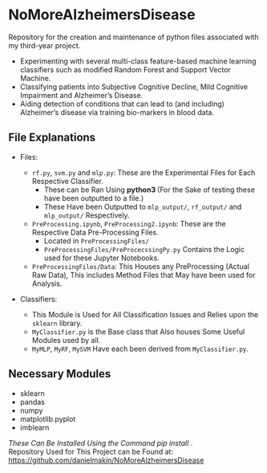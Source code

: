 # NoMoreAlzheimersDisease
Repository for the creation and maintenance of python files associated with my third-year project.
* Experimenting with several multi-class feature-based machine learning classifiers such as modified Random Forest and
Support Vector Machine. 
* Classifying patients into Subjective Cognitive Decline, Mild Cognitive Impairment and Alzheimer’s Disease.
* Aiding detection of conditions that can lead to (and including) Alzheimer’s disease via training bio-markers in blood
data.

## File Explanations
* Files:
    * `rf.py`, `svm.py` and `mlp.py`: These are the Experimental Files for Each Respective Classifier.
        * These can be Ran Using **python3 <classifier>** (For the Sake of testing these have been outputted to a file.)
        * These Have been Outputted to `mlp_output/`, `rf_output/` and `mlp_output/` Respectively.
    * `PreProcessing.ipynb`, `PreProcessing2.ipynb`: These are the Respective Data Pre-Processing Files.
        * Located in `PreProcessingFiles/`
        * `PreProcessingFiles/PreProcecssingPy.py` Contains the Logic used for these Jupyter Notebooks.
    * `PreProcessingFiles/Data`: This Houses any PreProcessing (Actual Raw Data), This includes Method Files that May have been used for Analysis.

* Classifiers:
    * This Module is Used for All Classification Issues and Relies upon the `sklearn` library.
    * `MyClassifier.py` is the Base class that Also houses Some Useful Modules used by all.
    * `MyMLP`, `MyRF`, `MySVM` Have each been derived from `MyClassifier.py`.

## Necessary Modules
* sklearn
* pandas
* numpy
* matplotlib.pyplot
* imblearn

*These Can Be Installed Using the Command pip install <module>*. <br>
Repository Used for This Project can be Found at: https://github.com/danielmakin/NoMoreAlzheimersDisease
